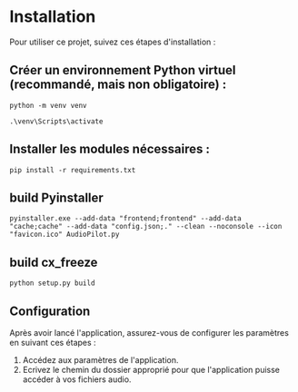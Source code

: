 # Installation

Pour utiliser ce projet, suivez ces étapes d'installation :

## Créer un environnement Python virtuel (recommandé, mais non obligatoire) :

```shell
python -m venv venv
```

```shell
.\venv\Scripts\activate
```

## Installer les modules nécessaires :

```shell
pip install -r requirements.txt
```


## build Pyinstaller

```shell
pyinstaller.exe --add-data "frontend;frontend" --add-data "cache;cache" --add-data "config.json;." --clean --noconsole --icon "favicon.ico" AudioPilot.py
```

## build cx_freeze
```shell
python setup.py build
```

## Configuration

Après avoir lancé l'application, assurez-vous de configurer les paramètres en suivant ces étapes :

1. Accédez aux paramètres de l'application.
2. Ecrivez le chemin du dossier approprié pour que l'application puisse accéder à vos fichiers audio.

